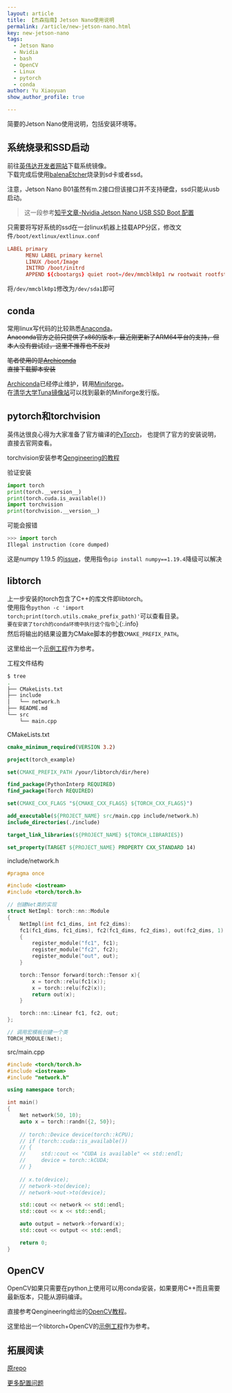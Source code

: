 ```yaml
---
layout: article
title: 【杰森指南】Jetson Nano使用说明
permalink: /article/new-jetson-nano.html
key: new-jetson-nano
tags: 
  - Jetson Nano
  - Nvidia
  - bash
  - OpenCV
  - Linux
  - pytorch
  - conda
author: Yu Xiaoyuan
show_author_profile: true

---
```


简要的Jetson Nano使用说明，包括安装环境等。

<!--more-->

## 系统烧录和SSD启动

前往[英伟达开发者网站](https://developer.nvidia.com/embedded/downloads)下载系统镜像。  
下载完成后使用[balenaEtcher](https://www.balena.io/etcher/)烧录到sd卡或者ssd。

注意，Jetson Nano B01虽然有m.2接口但该接口并不支持硬盘，ssd只能从usb启动。  
> 这一段参考[知乎文章-Nvidia Jetson Nano USB SSD Boot 配置](https://zhuanlan.zhihu.com/p/346736716)  

只需要将写好系统的ssd在一台linux机器上挂载APP分区，修改文件`/boot/extlinux/extlinux.conf`  

```conf
LABEL primary
      MENU LABEL primary kernel
      LINUX /boot/Image
      INITRD /boot/initrd
      APPEND ${cbootargs} quiet root=/dev/mmcblk0p1 rw rootwait rootfstype=ext4 console=ttyS0,115200n8 console=tty0 fbcon=map:0 net.ifnames=0
```

将`/dev/mmcblk0p1`修改为`/dev/sda1`即可

## conda

常用linux写代码的比较熟悉[Anaconda](https://www.anaconda.com/products/individual)。  
~~Anaconda官方之前只提供了x86的版本，最近刚更新了ARM64平台的支持，但本人没有尝试过，这里不推荐也不反对~~

~~笔者使用的是[Archiconda](https://github.com/Archiconda/build-tools)~~  
~~直接下载脚本安装~~  

[Archiconda](https://github.com/Archiconda/build-tools)已经停止维护，转用[Miniforge](https://github.com/conda-forge/miniforge)。  
在[清华大学Tuna镜像站](https://mirrors.tuna.tsinghua.edu.cn/github-release/conda-forge/miniforge/LatestRelease/)可以找到最新的Miniforge发行版。

## pytorch和torchvision

英伟达很良心得为大家准备了官方编译的[PyTorch](https://forums.developer.nvidia.com/t/pytorch-for-jetson-version-1-9-0-now-available/72048)，
也提供了官方的安装说明，直接去官网查看。

torchvision安装参考[Qengineering的教程](https://qengineering.eu/install-pytorch-on-jetson-nano.html)

验证安装

```python
import torch
print(torch.__version__)
print(torch.cuda.is_available())
import torchvision
print(torchvision.__version__)
```

可能会报错

```python
>>> import torch
Illegal instruction (core dumped)
```

这是numpy 1.19.5 的[issue](https://github.com/numpy/numpy/issues/18131)，使用指令`pip install numpy==1.19.4`降级可以解决

## libtorch

上一步安装的torch包含了C++的库文件即libtorch。  
使用指令`python -c 'import torch;print(torch.utils.cmake_prefix_path)'`可以查看目录。  
`要在安装了torch的conda环境中执行这个指令👆`{:.info}  
然后将输出的结果设置为CMake脚本的参数`CMAKE_PREFIX_PATH`。  

这里给出一个[示例工程](https://github.com/yuxiaoyuan0406/JetsonInstruction/tree/main/example/libtorch)作为参考。  

工程文件结构

```bash
$ tree
.
├── CMakeLists.txt
├── include
│   └── network.h
├── README.md
└── src
    └── main.cpp
```

CMakeLists.txt

```cmake
cmake_minimum_required(VERSION 3.2)

project(torch_example)

set(CMAKE_PREFIX_PATH /your/libtorch/dir/here)

find_package(PythonInterp REQUIRED)
find_package(Torch REQUIRED)

set(CMAKE_CXX_FLAGS "${CMAKE_CXX_FLAGS} ${TORCH_CXX_FLAGS}")

add_executable(${PROJECT_NAME} src/main.cpp include/network.h)
include_directories(./include)

target_link_libraries(${PROJECT_NAME} ${TORCH_LIBRARIES})

set_property(TARGET ${PROJECT_NAME} PROPERTY CXX_STANDARD 14)
```

include/network.h

```cpp
#pragma once

#include <iostream>
#include <torch/torch.h>

// 创建Net类的实现
struct NetImpl: torch::nn::Module
{
    NetImpl(int fc1_dims, int fc2_dims):
    fc1(fc1_dims, fc1_dims), fc2(fc1_dims, fc2_dims), out(fc2_dims, 1)
    {
        register_module("fc1", fc1);
        register_module("fc2", fc2);
        register_module("out", out);
    }

    torch::Tensor forward(torch::Tensor x){
        x = torch::relu(fc1(x));
        x = torch::relu(fc2(x));
        return out(x);
    }

    torch::nn::Linear fc1, fc2, out;
};

// 调用宏模板创建一个类
TORCH_MODULE(Net);
```

src/main.cpp

```cpp
#include <torch/torch.h>
#include <iostream>
#include "network.h"

using namespace torch;

int main()
{
    Net network(50, 10);
    auto x = torch::randn({2, 50});
    
    // torch::Device device(torch::kCPU);
    // if (torch::cuda::is_available())
    // {
    //     std::cout << "CUDA is available" << std::endl;
    //     device = torch::kCUDA;
    // }
    
    // x.to(device);
    // network->to(device);
    // network->out->to(device);

    std::cout << network << std::endl;
    std::cout << x << std::endl;

    auto output = network->forward(x);
    std::cout << output << std::endl;

    return 0;
}
```

## OpenCV

OpenCV如果只需要在python上使用可以用conda安装，如果要用C++而且需要最新版本，只能从源码编译。  

直接参考Qengineering给出的[OpenCV教程](https://github.com/Qengineering/Install-OpenCV-Jetson-Nano)。

这里给出一个libtorch+OpenCV的[示例工程](https://github.com/yuxiaoyuan0406/JetsonInstruction/tree/main/example/torchcv)作为参考。

## 拓展阅读

[原repo](https://github.com/yuxiaoyuan0406/JetsonInstruction)

[更多配置问题](https://github.com/yuxiaoyuan0406/JetsonInstruction/issues)
